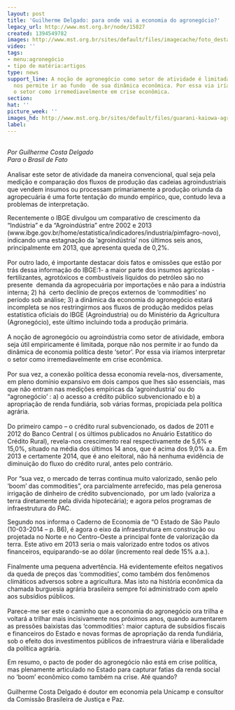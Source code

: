 ```yaml
---
layout: post
title: 'Guilherme Delgado: para onde vai a economia do agronegócio?'
legacy_url: http://www.mst.org.br/node/15827
created: 1394549782
images: http://www.mst.org.br/sites/default/files/imagecache/foto_destaque/guarani-kaiowa-agronegocio2.jpg
video: ''
tags:
- menu:agronegócio
- tipo de matéria:artigos
type: news
support_line: A noção de agronegócio como setor de atividade é limitada, porque não
  nos permite ir ao fundo  de sua dinâmica econômica. Por essa via iríamos  interpretar
  o setor como irremediavelmente em crise econômica.
section: 
hat: ''
picture_week: ''
images_hd: http://www.mst.org.br/sites/default/files/guarani-kaiowa-agronegocio2.jpg
label: 
---
```

<p><em><br>Por Guilherme Costa Delgado<br>Para o Brasil de Fato</em><br><br>Analisar este setor de atividade da maneira convencional, qual seja pela medição e comparação dos fluxos de produção das cadeias agroindustriais que vendem insumos ou processam primariamente a produção oriunda da agropecuária é uma forte tentação do mundo empírico, que, contudo leva a problemas de interpretação.</p><p>Recentemente o IBGE divulgou um comparativo de crescimento da “Indústria” e da “Agroindústria” entre 2002 e 2013 (www.ibge.gov.br/home/estatistica/indicadores/industria/pimfagro-novo), indicando uma estagnação da ‘agroindústria’ nos últimos seis anos, principalmente em 2013, que apresenta queda de 0,2%.<br><br>Por outro lado, é importante destacar dois fatos e omissões que estão por trás dessa informação do IBGE:1- a maior parte dos insumos agrícolas -fertilizantes, agrotóxicos e combustíveis líquidos do petróleo são no presente&nbsp; demanda da agropecuária por importações e não para a indústria interna; 2) há&nbsp; certo declínio de preços externos de ‘commodities’ no período sob análise; 3) a dinâmica da economia do agronegócio estará incompleta se nos restringirmos aos fluxos de produção medidos pelas estatística oficiais do IBGE (Agroindustria) ou do Ministério da Agricultura (Agronegócio), este último incluindo toda a produção primária.<br><br>A noção de agronegócio ou agroindústria como setor de atividade, embora seja útil empiricamente é limitada, porque não nos permite ir ao fundo da dinâmica de economia política deste ‘setor’. Por essa via iríamos interpretar o setor como irremediavelmente em crise econômica.<br><br>Por sua vez, a conexão política dessa economia revela-nos, diversamente, em pleno domínio expansivo em dois campos que lhes são essenciais, mas que não entram nas medições empíricas da ‘agroindustria’ ou do “agronegócio’ : a) o acesso a crédito público subvencionado e b) a apropriação de renda fundiária, sob várias formas, propiciada pela política agrária.<br><br>Do primeiro campo – o crédito rural subvencionado, os dados de 2011 e 2012 do Banco Central ( os últimos publicados no Anuário Estatítico do Crédito Rural), revela-nos crescimento real respectivamente de 5,6% e 15,0%, situado na média dos últimos 14 anos, que é acima dos 9,0% a.a. Em 2013 e certamente 2014, que é ano eleitoral, não há nenhuma evidência de diminuição do fluxo do crédito rural, antes pelo contrário.<br><br>Por “sua vez, o mercado de terras continua muito valorizado, senão pelo ‘boom’ das commodities”, ora parcialmente arrefecido, mas pela generosa irrigação de dinheiro de crédito subvencionado,&nbsp; por um lado (valoriza a terra diretamente pela dívida hipotecária); e agora pelos programas de infraestrutura do PAC.</p><p>Segundo nos informa o Caderno de Economia de “O Estado de São Paulo (10-03-2014 – p. B6), é agora o eixo da infraestrutura em construção ou projetada no Norte e no Centro-Oeste a principal fonte de valorização da terra. Este ativo em 2013 seria o mais valorizado entre todos os ativos financeiros, equiparando-se ao dólar (incremento real dede 15% a.a.).<br><br>Finalmente uma pequena advertência. Há evidentemente efeitos negativos da queda de preços das ‘commodities’, como também dos fenômenos climáticos adversos sobre a agricultura. Mas isto na história econômica da chamada burguesia agrária brasileira sempre foi administrado com apelo aos subsídios públicos.<br><br>Parece-me ser este o caminho que a economia do agronegócio ora trilha e voltará a trilhar mais incisivamente nos próximos anos, quando aumentarem as pressões baixistas das ‘commodities’: maior captura de subsídios fiscais e financeiros do Estado e novas formas de apropriação da renda fundiária, sob o efeito dos investimentos públicos de infraestrura viária e liberalidade da política agrária.</p><p>Em resumo, o pacto de poder do agronegócio não está em crise política, mas plenamente articulado no Estado para capturar fatias da renda social no ‘boom’ econômico como também na crise. Até quando?<br><br>Guilherme Costa Delgado é doutor em economia pela Unicamp e consultor da Comissão Brasileira de Justiça e Paz.</p>
